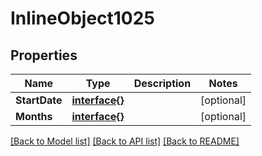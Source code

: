 # InlineObject1025

## Properties

Name | Type | Description | Notes
------------ | ------------- | ------------- | -------------
**StartDate** | [**interface{}**](.md) |  | [optional] 
**Months** | [**interface{}**](.md) |  | [optional] 

[[Back to Model list]](../README.md#documentation-for-models) [[Back to API list]](../README.md#documentation-for-api-endpoints) [[Back to README]](../README.md)


